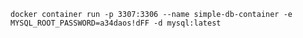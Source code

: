 `docker container run -p 3307:3306 --name simple-db-container -e MYSQL_ROOT_PASSWORD=a34daos!dFF -d mysql:latest`